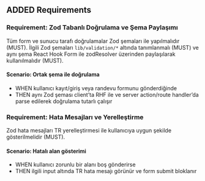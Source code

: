 ## ADDED Requirements

### Requirement: Zod Tabanlı Doğrulama ve Şema Paylaşımı

Tüm form ve sunucu tarafı doğrulamalar Zod şemaları ile yapılmalıdır (MUST). İlgili Zod şemaları `lib/validation/*` altında tanımlanmalı (MUST) ve aynı şema React Hook Form ile zodResolver üzerinden paylaşılarak kullanılmalıdır (MUST).

#### Scenario: Ortak şema ile doğrulama

- WHEN kullanıcı kayıt/giriş veya randevu formunu gönderdiğinde
- THEN aynı Zod şeması client’ta RHF ile ve server action/route handler’da parse edilerek doğrulama tutarlı çalışır

### Requirement: Hata Mesajları ve Yerelleştirme

Zod hata mesajları TR yerelleştirmesi ile kullanıcıya uygun şekilde gösterilmelidir (MUST).

#### Scenario: Hatalı alan gösterimi

- WHEN kullanıcı zorunlu bir alanı boş gönderirse
- THEN ilgili input altında TR hata mesajı görünür ve form submit bloklanır
